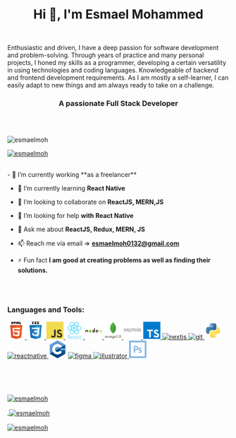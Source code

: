 <h1 align="center">Hi 👋, I'm Esmael Mohammed</h1>
<br/>
<p>Enthusiastic and driven, I have a deep passion for software development and problem-solving. Through years of practice and many personal projects, I honed my skills as a programmer, developing a certain versatility in using technologies and coding languages. Knowledgeable of backend and frontend development requirements.  As I am mostly a self-learner, I can easily adapt to new things and am always ready to take on a challenge. </p>
<h3 align="center">A passionate Full Stack Developer</h3>
<br/>
<br/>
<p align="left"> <img src="https://komarev.com/ghpvc/?username=esmaelmoh&label=Profile%20views&color=0e75b6&style=flat" alt="esmaelmoh" /> </p>

<p align="left"> <a href="https://github.com/ryo-ma/github-profile-trophy"><img src="https://github-profile-trophy.vercel.app/?username=esmaelmoh" alt="esmaelmoh" /></a> </p>
<br/>
- 🔭 I’m currently working **as a freelancer**

- 🌱 I’m currently learning **React Native**

- 👯 I’m looking to collaborate on **ReactJS, MERN,JS**

- 🤝 I’m looking for help **with React Native**

- 💬 Ask me about **ReactJS, Redux, MERN, JS**

- 📫 Reach me via email => **esmaelmoh0132@gmail.com**

- ⚡ Fun fact **I am good at creating problems as well as finding their solutions.**
<br/>
<br/>

<p align="left">
</p>

<h3 align="left">Languages and Tools:</h3>
<p align="left"> <a href="https://www.w3schools.com/cpp/" target="_blank" rel="noreferrer">
  <img src="https://raw.githubusercontent.com/devicons/devicon/master/icons/html5/html5-original-wordmark.svg" alt="html5" width="40" height="40"/>
  <img src="https://raw.githubusercontent.com/devicons/devicon/master/icons/css3/css3-original-wordmark.svg" alt="css3" width="40" height="40"/>
   <img src="https://raw.githubusercontent.com/devicons/devicon/master/icons/javascript/javascript-original.svg" alt="javascript" width="40" height="40"/>
  <img src="https://raw.githubusercontent.com/devicons/devicon/master/icons/react/react-original-wordmark.svg" alt="react" width="40" height="40"/>
  <img src="https://raw.githubusercontent.com/devicons/devicon/master/icons/nodejs/nodejs-original-wordmark.svg" alt="nodejs" width="40" height="40"/>
  <img src="https://raw.githubusercontent.com/devicons/devicon/master/icons/mongodb/mongodb-original-wordmark.svg" alt="mongodb" width="40" height="40"/>
  <img src="https://raw.githubusercontent.com/devicons/devicon/master/icons/express/express-original-wordmark.svg" color="white" alt="express" width="40" height="40"/>
  <img src="https://raw.githubusercontent.com/devicons/devicon/master/icons/typescript/typescript-original.svg" alt="typescript" width="40" height="40"/>
  
  <img src="https://cdn.worldvectorlogo.com/logos/nextjs-2.svg" alt="nextjs" width="40" height="40"/>
   <img src="https://www.vectorlogo.zone/logos/git-scm/git-scm-icon.svg" alt="git" width="40" height="40"/>
  <img src="https://raw.githubusercontent.com/devicons/devicon/master/icons/python/python-original.svg" alt="python" width="40" height="40"/> </a> <a href="https://reactjs.org/" target="_blank" rel="noreferrer">  </a> <a href="https://reactnative.dev/" target="_blank" rel="noreferrer"> <img src="https://reactnative.dev/img/header_logo.svg" alt="reactnative" width="40" height="40"/> </a> <a href="https://www.typescriptlang.org/" target="_blank" rel="noreferrer">  </a>
  <img src="https://raw.githubusercontent.com/devicons/devicon/master/icons/cplusplus/cplusplus-original.svg" alt="cplusplus" width="40" height="40"/> </a> <a href="https://www.w3schools.com/css/" target="_blank" rel="noreferrer">  </a> <a href="https://expressjs.com" target="_blank" rel="noreferrer">  </a> <a href="https://www.figma.com/" target="_blank" rel="noreferrer"> <img src="https://www.vectorlogo.zone/logos/figma/figma-icon.svg" alt="figma" width="40" height="40"/> </a> <a href="https://git-scm.com/" target="_blank" rel="noreferrer"> </a> <a href="https://www.w3.org/html/" target="_blank" rel="noreferrer">  </a> <a href="https://www.adobe.com/in/products/illustrator.html" target="_blank" rel="noreferrer"> <img src="https://www.vectorlogo.zone/logos/adobe_illustrator/adobe_illustrator-icon.svg" alt="illustrator" width="40" height="40"/> </a> <a href="https://developer.mozilla.org/en-US/docs/Web/JavaScript" target="_blank" rel="noreferrer"> </a> <a href="https://www.mongodb.com/" target="_blank" rel="noreferrer">  </a> <a href="https://nextjs.org/" target="_blank" rel="noreferrer">  </a> <a href="https://nodejs.org" target="_blank" rel="noreferrer">  </a> <a href="https://www.photoshop.com/en" target="_blank" rel="noreferrer"> <img src="https://raw.githubusercontent.com/devicons/devicon/master/icons/photoshop/photoshop-line.svg" alt="photoshop" width="40" height="40"/> </a> <a href="https://www.python.org" target="_blank" rel="noreferrer">  </p>
<br/>
<br/>
<br/>
<p><img align="center" src="https://github-readme-stats.vercel.app/api/top-langs?username=esmaelmoh&show_icons=true&locale=en&layout=compact" alt="esmaelmoh" /></p>

<p>&nbsp;<img align="center" src="https://github-readme-stats.vercel.app/api?username=esmaelmoh&show_icons=true&locale=en" alt="esmaelmoh" /></p>

<p><img align="center" src="https://github-readme-streak-stats.herokuapp.com/?user=esmaelmoh&" alt="esmaelmoh" /></p>
